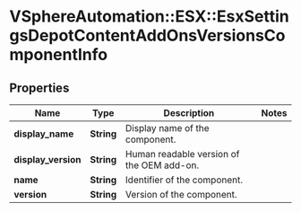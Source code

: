 # VSphereAutomation::ESX::EsxSettingsDepotContentAddOnsVersionsComponentInfo

## Properties
Name | Type | Description | Notes
------------ | ------------- | ------------- | -------------
**display_name** | **String** | Display name of the component. | 
**display_version** | **String** | Human readable version of the OEM add-on. | 
**name** | **String** | Identifier of the component. | 
**version** | **String** | Version of the component. | 


